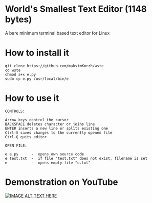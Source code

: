 # World's Smallest Text Editor (1148 bytes)
A bare minimum terminal based text editor for Linux

# How to install it
    git clone https://github.com/maksimKorzh/wste
    cd wste
    chmod a+x e.py
    sudo cp e.py /usr/local/bin/e

# How to use it
    CONTROLS:

    Arrow keys control the cursor
    BACKSPACE deletes character or joins line
    ENTER inserts a new line or splits existing one
    Ctrl-S saves changes to the currently opened file
    Ctrl-Q quits editor

    OPEN FILE:

    e e.py      -  opens own source code
    e test.txt  -  if file "test.txt" does not exist, filename is set
    e           -  opens empty file "o.txt"

# Demonstration on YouTube
[![IMAGE ALT TEXT HERE](https://img.youtube.com/vi/FVpl8cGJO-g/0.jpg)](https://www.youtube.com/watch?v=FVpl8cGJO-g)
